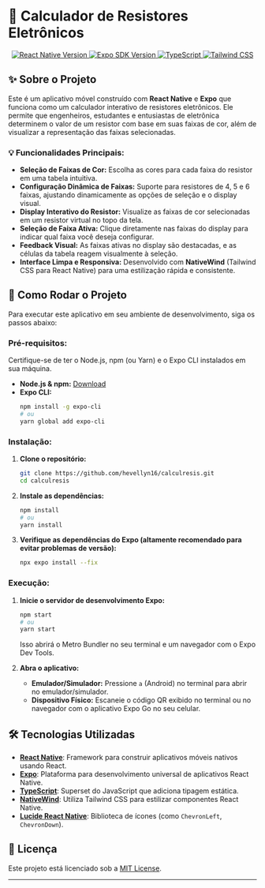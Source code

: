 # 🧮 Calculador de Resistores Eletrônicos

<p align="center">
  <a href="https://reactnative.dev/" target="_blank" rel="noreferrer">
    <img src="https://img.shields.io/badge/React_Native-0.79.x-blue?style=for-the-badge&logo=react-native&logoColor=white" alt="React Native Version">
  </a>
  <a href="https://expo.dev/" target="_blank" rel="noreferrer">
    <img src="https://img.shields.io/badge/Expo-SDK_53.x-lightgrey?style=for-the-badge&logo=expo&logoColor=white" alt="Expo SDK Version">
  </a>
  <a href="https://www.typescriptlang.org/" target="_blank" rel="noreferrer">
    <img src="https://img.shields.io/badge/TypeScript-4.x-blue?style=for-the-badge&logo=typescript&logoColor=white" alt="TypeScript">
  </a>
  <a href="https://tailwindcss.com/" target="_blank" rel="noreferrer">
    <img src="https://img.shields.io/badge/Tailwind_CSS-3.x-blue?style=for-the-badge&logo=tailwindcss&logoColor=white" alt="Tailwind CSS">
  </a>
</p>

## ✨ Sobre o Projeto

Este é um aplicativo móvel construído com **React Native** e **Expo** que funciona como um calculador interativo de resistores eletrônicos. Ele permite que engenheiros, estudantes e entusiastas de eletrônica determinem o valor de um resistor com base em suas faixas de cor, além de visualizar a representação das faixas selecionadas.

### 💡 Funcionalidades Principais:

* **Seleção de Faixas de Cor:** Escolha as cores para cada faixa do resistor em uma tabela intuitiva.
* **Configuração Dinâmica de Faixas:** Suporte para resistores de 4, 5 e 6 faixas, ajustando dinamicamente as opções de seleção e o display visual.
* **Display Interativo do Resistor:** Visualize as faixas de cor selecionadas em um resistor virtual no topo da tela.
* **Seleção de Faixa Ativa:** Clique diretamente nas faixas do display para indicar qual faixa você deseja configurar.
* **Feedback Visual:** As faixas ativas no display são destacadas, e as células da tabela reagem visualmente à seleção.
* **Interface Limpa e Responsiva:** Desenvolvido com **NativeWind** (Tailwind CSS para React Native) para uma estilização rápida e consistente.

## 🚀 Como Rodar o Projeto

Para executar este aplicativo em seu ambiente de desenvolvimento, siga os passos abaixo:

### Pré-requisitos:

Certifique-se de ter o Node.js, npm (ou Yarn) e o Expo CLI instalados em sua máquina.

* **Node.js & npm:** [Download](https://nodejs.org/en/download/)
* **Expo CLI:**
    ```bash
    npm install -g expo-cli
    # ou
    yarn global add expo-cli
    ```

### Instalação:

1.  **Clone o repositório:**
    ```bash
    git clone https://github.com/hevellyn16/calculresis.git
    cd calculresis
    ```
2.  **Instale as dependências:**
    ```bash
    npm install
    # ou
    yarn install
    ```
3.  **Verifique as dependências do Expo (altamente recomendado para evitar problemas de versão):**
    ```bash
    npx expo install --fix
    ```

### Execução:

1.  **Inicie o servidor de desenvolvimento Expo:**
    ```bash
    npm start
    # ou
    yarn start
    ```
    Isso abrirá o Metro Bundler no seu terminal e um navegador com o Expo Dev Tools.

2.  **Abra o aplicativo:**
    * **Emulador/Simulador:** Pressione `a` (Android) no terminal para abrir no emulador/simulador.
    * **Dispositivo Físico:** Escaneie o código QR exibido no terminal ou no navegador com o aplicativo Expo Go no seu celular.

## 🛠️ Tecnologias Utilizadas

* **[React Native](https://reactnative.dev/)**: Framework para construir aplicativos móveis nativos usando React.
* **[Expo](https://expo.dev/)**: Plataforma para desenvolvimento universal de aplicativos React Native.
* **[TypeScript](https://www.typescriptlang.org/)**: Superset do JavaScript que adiciona tipagem estática.
* **[NativeWind](https://www.nativewind.dev/)**: Utiliza Tailwind CSS para estilizar componentes React Native.
* **[Lucide React Native](https://lucide.dev/icons/)**: Biblioteca de ícones (como `ChevronLeft`, `ChevronDown`).

## 📄 Licença

Este projeto está licenciado sob a [MIT License](LICENSE).

---
